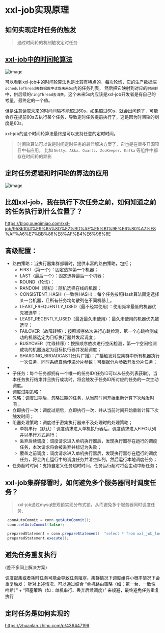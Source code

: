 
# xxl-job实现原理

## 如何实现定时任务的触发
> 通过时间轮的机制触发定时任务

## [xxl-job中的时间轮算法](99、中间件场景算法/001、时间轮.md)


![image](https://github.com/hi-mamba/middleware-learning/assets/7867225/3f14217e-28e2-47e6-85ca-0b65555134d7)

可以看到xxl-job中的时间轮算法也是比较有特点的，每次轮询，它的生产数据端`scheduleThread去数据库中读取未来5s`内的任务列表，
然后把它映射到对应的`时间轮`中，供后续的`ringThread去消费`。这个未来5s内应该是xxl-job开发者是有自己的考量，最终定的一个值。

但是注意读取未来的时间间隔不能超过60s，如果超过60s，就会出问题了，可能会存在提前60s去执行某个任务，导致定时任务提前执行了，这是因为时间轮的刻度是60s。

xxl-job的这个时间轮算法最终是可以支持任意的定时时间。

> 时间轮算法可以说是时间定时任务的最佳解决方案了，它也是在很多开源项目中有应用，
> 比如 `Netty`、`Akka`、`Quartz`、`ZooKeeper`、`Kafka` 等组件中都存在时间轮的踪影

## 定时任务逻辑和时间轮的算法的应用
![image](https://github.com/hi-mamba/middleware-learning/assets/7867225/4f806ab4-9a49-47f5-928a-ef81958c2835)


## 比如xxl-job，我在执行下次任务之前，如何知道之前的任务执行到什么位置了？

<https://blog.xueqimiao.com/xxl-job/958b10/#%E9%85%8D%E7%BD%AE%E5%B1%9E%E6%80%A7%E8%AF%A6%E7%BB%86%E8%AF%B4%E6%98%8E>
## 高级配置：
- 路由策略：当执行器集群部署时，提供丰富的路由策略，包括；
  - FIRST（第一个）：固定选择第一个机器； 
  - LAST（最后一个）：固定选择最后一个机器；  
  - ROUND（轮询）：
  - RANDOM（随机）：随机选择在线的机器； 
  - CONSISTENT_HASH（一致性HASH）：每个任务按照Hash算法固定选择某一台机器，且所有任务均匀散列在不同机器上。 
  - LEAST_FREQUENTLY_USED（最不经常使用）：使用频率最低的机器优先被选举； 
  - LEAST_RECENTLY_USED（最近最久未使用）：最久未使用的机器优先被选举； 
  - FAILOVER（故障转移）：按照顺序依次进行心跳检测，第一个心跳检测成功的机器选定为目标执行器并发起调度； 
  - BUSYOVER（忙碌转移）：按照顺序依次进行空闲检测，第一个空闲检测成功的机器选定为目标执行器并发起调度； 
  - SHARDING_BROADCAST(分片广播)：广播触发对应集群中所有机器执行一次任务，同时系统自动传递分片参数；可根据分片参数开发分片任务； 
- 
- 子任务：每个任务都拥有一个唯一的任务ID(任务ID可以从任务列表获取)，当本任务执行结束并且执行成功时，将会触发子任务ID所对应的任务的一次主动调度。 
- 调度过期策略：
- 忽略：调度过期后，忽略过期的任务，从当前时间开始重新计算下次触发时间；
- 立即执行一次：调度过期后，立即执行一次，并从当前时间开始重新计算下次触发时间；
- 阻塞处理策略：调度过于密集执行器来不及处理时的处理策略；
  - 单机串行（默认）：调度请求进入单机执行器后，调度请求进入FIFO队列并以串行方式运行；
  - 丢弃后续调度：调度请求进入单机执行器后，发现执行器存在运行的调度任务，本次请求将会被丢弃并标记为失败；
  - 覆盖之前调度：调度请求进入单机执行器后，发现执行器存在运行的调度任务，将会终止运行中的调度任务并清空队列，然后运行本地调度任务；
- 任务超时时间：支持自定义任务超时时间，任务运行超时将会主动中断任务；

## xxl-job集群部署时，如何避免多个服务器同时调度任务？
> xxl-job通过mysql悲观锁实现分布式锁，从而避免多个服务器同时调度任务,
```java
 connAutoCommit = conn.getAutoCommit();
 conn.setAutoCommit(false);

 preparedStatement = conn.prepareStatement(  "select * from xxl_job_lock where lock_name = 'schedule_lock' for update" );
 preparedStatement.execute();
```

 ## 避免任务重复执行
(差不多同上解决方案)

调度密集或者耗时任务可能会导致任务阻塞，集群情况下调度组件小概率情况下会重复触发；
针对上述情况，可以通过结合 “单机路由策略（如：第一台、一致性哈希）” + “阻塞策略（如：单机串行、丢弃后续调度）” 来规避，最终避免任务重复执行


## 定时任务是如何实现的
<https://zhuanlan.zhihu.com/p/436447196>



